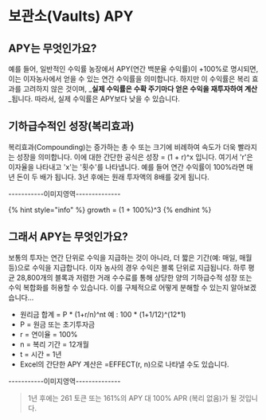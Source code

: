 # 보관소(Vaults) APY

## APY는 무엇인가요?

예를 들어, 일반적인 수익률 농장에서 APY(연간 백분율 수익률)이 +100%로 명시되면, 이는 이자농사에서 얻을 수 있는 연간 수익률을 의미합니다. 하지만 이 수익률은 복리 효과를 고려하지 않은 것이며, _**실제 수익률은 수확 주기마다 얻은 수익을 재투자하여 계산**_됩니다. 따라서, 실제 수익률은 APY보다 낮을 수 있습니다.

## 기하급수적인 성장(복리효과)

복리효과(Compounding)는 증가하는 총 수 또는 크기에 비례하여 속도가 더욱 빨라지는 성장을 의미합니다. 이에 대한 간단한 공식은 성장 = (1 + r)^x 입니다. 여기서 'r'은 이자율을 나타내고 'x'는 '횟수'를 나타냅니다. 예를 들어 연간 수익률이 100%라면 매년 돈이 두 배가 됩니다. 3년 후에는 원래 투자액의 8배를 갖게 됩니다.

\-----------이미지영역--------------

{% hint style="info" %}
growth = (1 + 100%)^3
{% endhint %}

## 그래서 APY는 무엇인가요?

보통의 투자는 연간 단위로 수익을 지급하는 것이 아니라, 더 짧은 기간(예: 매일, 매월 등)으로 수익을 지급합니다. 이자 농사의 경우 수익은 블록 단위로 지급됩니다. 하루 평균 28,800개의 블록과 저렴한 거래 수수료를 통해 상당한 양의 기하급수적 성장 또는 수익 복합화를 허용할 수 있습니다. 이를 구체적으로 어떻게 분해할 수 있는지 알아보겠습니다...

* 원리금 합계 = P \* (1+r/n)^nt       예 : 100 \* (1+1/12)^(12\*1)&#x20;
* P = 원금 또는 초기투자금
* r = 연이율 = 100%
* n = 복리 기간 = 12개월
* t = 시간 = 1년&#x20;
* Excel의 간단한 APY 계산은 =EFFECT(r, n)으로 나타낼 수도 있습니다.

\-----------이미지영역--------------

> 1년 후에는 261 토큰 또는 161%의 APY 대 100% APR (복리 없음)가 될 것입니다.
>
>
